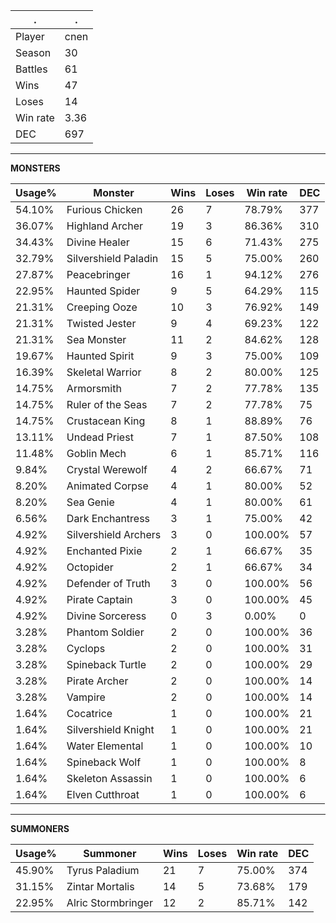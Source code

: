 .|.
|-|-
Player|cnen
Season|30
Battles|61
Wins|47
Loses|14
Win rate|3.36
DEC|697

---
**MONSTERS**

Usage%|Monster|Wins|Loses|Win rate|DEC|
-|-|-|-|-|-|
54.10%|Furious Chicken|26|7|78.79%|377|
36.07%|Highland Archer|19|3|86.36%|310|
34.43%|Divine Healer|15|6|71.43%|275|
32.79%|Silvershield Paladin|15|5|75.00%|260|
27.87%|Peacebringer|16|1|94.12%|276|
22.95%|Haunted Spider|9|5|64.29%|115|
21.31%|Creeping Ooze|10|3|76.92%|149|
21.31%|Twisted Jester|9|4|69.23%|122|
21.31%|Sea Monster|11|2|84.62%|128|
19.67%|Haunted Spirit|9|3|75.00%|109|
16.39%|Skeletal Warrior|8|2|80.00%|125|
14.75%|Armorsmith|7|2|77.78%|135|
14.75%|Ruler of the Seas|7|2|77.78%|75|
14.75%|Crustacean King|8|1|88.89%|76|
13.11%|Undead Priest|7|1|87.50%|108|
11.48%|Goblin Mech|6|1|85.71%|116|
9.84%|Crystal Werewolf|4|2|66.67%|71|
8.20%|Animated Corpse|4|1|80.00%|52|
8.20%|Sea Genie|4|1|80.00%|61|
6.56%|Dark Enchantress|3|1|75.00%|42|
4.92%|Silvershield Archers|3|0|100.00%|57|
4.92%|Enchanted Pixie|2|1|66.67%|35|
4.92%|Octopider|2|1|66.67%|34|
4.92%|Defender of Truth|3|0|100.00%|56|
4.92%|Pirate Captain|3|0|100.00%|45|
4.92%|Divine Sorceress|0|3|0.00%|0|
3.28%|Phantom Soldier|2|0|100.00%|36|
3.28%|Cyclops|2|0|100.00%|31|
3.28%|Spineback Turtle|2|0|100.00%|29|
3.28%|Pirate Archer|2|0|100.00%|14|
3.28%|Vampire|2|0|100.00%|14|
1.64%|Cocatrice|1|0|100.00%|21|
1.64%|Silvershield Knight|1|0|100.00%|21|
1.64%|Water Elemental|1|0|100.00%|10|
1.64%|Spineback Wolf|1|0|100.00%|8|
1.64%|Skeleton Assassin|1|0|100.00%|6|
1.64%|Elven Cutthroat|1|0|100.00%|6|

---
**SUMMONERS**

Usage%|Summoner|Wins|Loses|Win rate|DEC|
-|-|-|-|-|-|
45.90%|Tyrus Paladium|21|7|75.00%|374|
31.15%|Zintar Mortalis|14|5|73.68%|179|
22.95%|Alric Stormbringer|12|2|85.71%|142|
